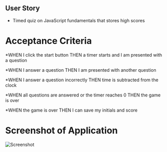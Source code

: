 
## User Story
* Timed quiz on JavaScript fundamentals that stores high scores
 
# Acceptance Criteria
*WHEN I click the start button
THEN a timer starts and I am presented with a question

*WHEN I answer a question
THEN I am presented with another question

*WHEN I answer a question incorrectly
THEN time is subtracted from the clock

*WHEN all questions are answered or the timer reaches 0
THEN the game is over

*WHEN the game is over
THEN I can save my initials and score

# Screenshot of Application

![Screenshot]() 
